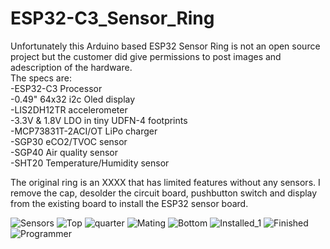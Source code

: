 # ESP32-C3_Sensor_Ring
Unfortunately this Arduino based ESP32 Sensor Ring is not an open source project but the customer did give permissions to post images and adescription of the hardware.<br/>
The specs are:<br/>
-ESP32-C3 Processor<br/>
-0.49" 64x32 i2c Oled display<br/>
-LIS2DH12TR accelerometer<br/>
-3.3V & 1.8V LDO in tiny UDFN-4 footprints<br/>
-MCP73831T-2ACI/OT LiPo charger<br/>
-SGP30 eCO2/TVOC sensor<br/>
-SGP40 Air quality sensor<br/>
-SHT20 Temperature/Humidity sensor<br/>

The original ring is an XXXX that has limited features without any sensors. I remove the cap, desolder the circuit board, pushbutton switch and display from the existing board to install the ESP32 sensor board.<br/> 

![Sensors](https://user-images.githubusercontent.com/4991664/221662958-e2f46356-9d1b-424b-9d84-4c673c9f06ba.jpg)
![Top](https://user-images.githubusercontent.com/4991664/221662973-71cbf2ea-a863-4664-a587-44b4e65210e6.jpg)
![quarter](https://user-images.githubusercontent.com/4991664/221663001-2fac96d7-cdd7-43dd-9432-7542733127a2.jpg)
![Mating](https://user-images.githubusercontent.com/4991664/221663021-3e8f836b-b37d-4b94-914c-9686603476a2.jpg)
![Bottom](https://user-images.githubusercontent.com/4991664/221663032-07955743-a661-429a-a21b-8a8a61051a17.jpg)
![Installed_1](https://user-images.githubusercontent.com/4991664/221663038-5e3d3e2c-8c0a-4df0-b6f0-d4dfde024ec7.jpg)
![Finished](https://user-images.githubusercontent.com/4991664/221663045-b58c7a65-43f6-49f9-802e-8f774deaaa4c.jpg)
![Programmer](https://user-images.githubusercontent.com/4991664/221663053-eb7a3136-90b4-415f-bce0-dc80683c4a84.jpg)









